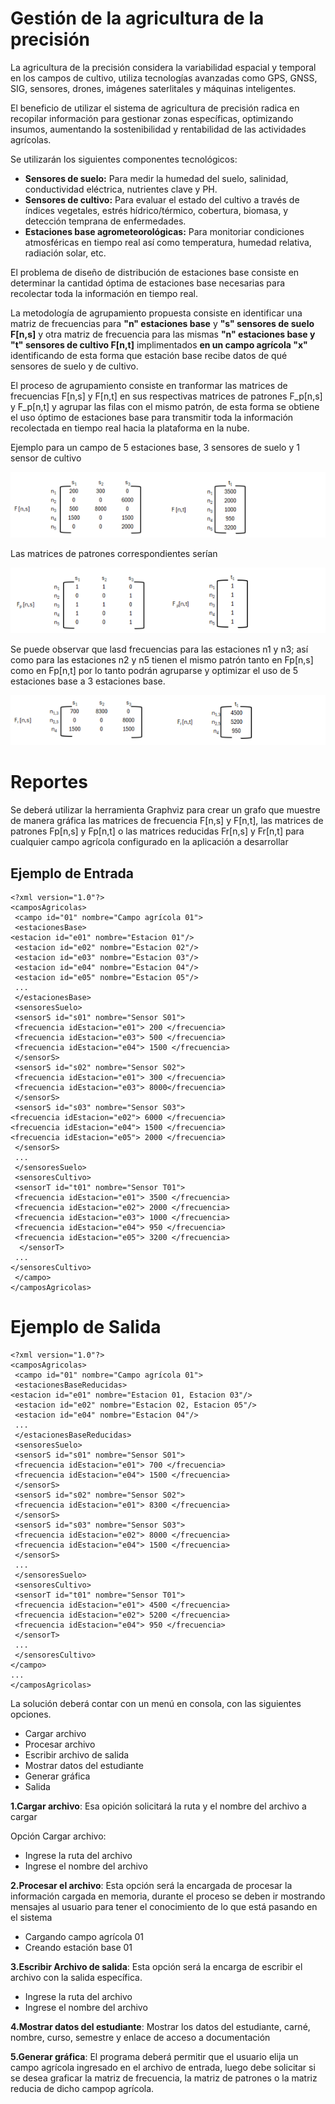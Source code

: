 # Gestión de la agricultura de la precisión

La agricultura de la precisión considera la variabilidad espacial y temporal en los campos de cultivo, utiliza tecnologías avanzadas como GPS, GNSS, SIG, sensores, drones, imágenes saterlitales y máquinas inteligentes. 

El beneficio de utilizar el sistema de agricultura de precisión radica en recopilar información para gestionar zonas específicas, optimizando insumos, aumentando la sostenibilidad y rentabilidad de las actividades agrícolas. 

Se utilizarán los siguientes componentes tecnológicos: 

* __Sensores de suelo:__ Para medir la humedad del suelo, salinidad, conductividad eléctrica, nutrientes clave y PH.
* __Sensores de cultivo:__ Para evaluar el estado del cultivo a través de índices vegetales, estrés hídrico/térmico, cobertura, biomasa, y detección temprana de enfermedades.
* __Estaciones base agrometeorológicas:__ Para monitoriar condiciones atmosféricas en tiempo real así como temperatura, humedad relativa, radiación solar, etc.

El problema de diseño de distribución de estaciones base consiste en determinar la cantidad óptima de estaciones base necesarias para recolectar toda la información en tiempo real.

La metodología de agrupamiento propuesta consiste en identificar una matriz de frecuencias para __"n" estaciones base__ y __"s" sensores de suelo F[n,s]__ y otra matriz de frecuencia para las mismas __"n" estaciones base y "t" sensores de cultivo F[n,t]__ implimentados __en un campo agrícola "x"__ identificando de esta forma que estación base recibe datos de qué sensores de suelo y de cultivo.

El proceso de agrupamiento consiste en tranformar las matrices de frecuencias F[n,s] y F[n,t] en sus respectivas matrices de patrones F_p[n,s] y F_p[n,t] y agrupar las filas con el mismo patrón, de esta forma se obtiene el uso óptimo de estaciones base para transmitir toda la información recolectada en tiempo real hacia la plataforma en la nube.

Ejemplo para un campo de 5 estaciones base, 3 sensores de suelo y 1 sensor de cultivo 

![imgen1](Imagenes/image.png)

Las matrices de patrones correspondientes serían

![imagen2](Imagenes/image2.png)

Se puede observar que lasd frecuencias para las estaciones n1 y n3; así como para las estaciones n2 y n5 tienen el mismo patrón tanto en Fp[n,s] como en Fp[n,t] por lo tanto podrán agruparse y optimizar el uso  de 5 estaciones base a 3 estaciones base. 

![imagen3](Imagenes/image3.png)

# Reportes
Se deberá utilizar la herramienta Graphviz para crear un grafo que muestre de manera gráfica las matrices de frecuencia F[n,s] y F[n,t], las matrices de patrones Fp[n,s] y  Fp[n,t] o las matrices reducidas Fr[n,s] y Fr[n,t] para cualquier campo agrícola configurado en la aplicación a desarrollar

## Ejemplo de Entrada

```
<?xml version="1.0"?>
<camposAgricolas>
 <campo id="01" nombre="Campo agrícola 01">
 <estacionesBase>
<estacion id="e01" nombre="Estacion 01"/>
 <estacion id="e02" nombre="Estacion 02"/>
 <estacion id="e03" nombre="Estacion 03"/>
 <estacion id="e04" nombre="Estacion 04"/>
 <estacion id="e05" nombre="Estacion 05"/>
 ...
 </estacionesBase>
 <sensoresSuelo>
 <sensorS id="s01" nombre="Sensor S01">
 <frecuencia idEstacion="e01"> 200 </frecuencia>
 <frecuencia idEstacion="e03"> 500 </frecuencia>
 <frecuencia idEstacion="e04"> 1500 </frecuencia>
 </sensorS>
 <sensorS id="s02" nombre="Sensor S02">
 <frecuencia idEstacion="e01"> 300 </frecuencia>
 <frecuencia idEstacion="e03"> 8000</frecuencia>
 </sensorS>
 <sensorS id="s03" nombre="Sensor S03">
<frecuencia idEstacion="e02"> 6000 </frecuencia>
<frecuencia idEstacion="e04"> 1500 </frecuencia>
<frecuencia idEstacion="e05"> 2000 </frecuencia>
 </sensorS>
 ...
 </sensoresSuelo>
 <sensoresCultivo>
 <sensorT id="t01" nombre="Sensor T01">
 <frecuencia idEstacion="e01"> 3500 </frecuencia>
 <frecuencia idEstacion="e02"> 2000 </frecuencia>
 <frecuencia idEstacion="e03"> 1000 </frecuencia>
 <frecuencia idEstacion="e04"> 950 </frecuencia>
 <frecuencia idEstacion="e05"> 3200 </frecuencia>
  </sensorT>
 ...
</sensoresCultivo>
 </campo>
</camposAgricolas>
``` 

# Ejemplo de Salida

```
<?xml version="1.0"?>
<camposAgricolas>
 <campo id="01" nombre="Campo agrícola 01">
 <estacionesBaseReducidas>
<estacion id="e01" nombre="Estacion 01, Estacion 03"/>
 <estacion id="e02" nombre="Estacion 02, Estacion 05"/>
 <estacion id="e04" nombre="Estacion 04"/>
 ...
 </estacionesBaseReducidas>
 <sensoresSuelo>
 <sensorS id="s01" nombre="Sensor S01">
 <frecuencia idEstacion="e01"> 700 </frecuencia>
 <frecuencia idEstacion="e04"> 1500 </frecuencia>
 </sensorS>
 <sensorS id="s02" nombre="Sensor S02">
 <frecuencia idEstacion="e01"> 8300 </frecuencia>
 </sensorS>
 <sensorS id="s03" nombre="Sensor S03">
 <frecuencia idEstacion="e02"> 8000 </frecuencia>
 <frecuencia idEstacion="e04"> 1500 </frecuencia>
 </sensorS>
 ...
 </sensoresSuelo>
 <sensoresCultivo>
 <sensorT id="t01" nombre="Sensor T01">
 <frecuencia idEstacion="e01"> 4500 </frecuencia>
 <frecuencia idEstacion="e02"> 5200 </frecuencia>
 <frecuencia idEstacion="e04"> 950 </frecuencia>
 </sensorT>
 ...
 </sensoresCultivo>
</campo>
...
</camposAgricolas>
```

La solución deberá contar con un menú en consola, con las siguientes opciones. 

* Cargar archivo
* Procesar archivo 
* Escribir archivo de salida
* Mostrar datos del estudiante
* Generar gráfica
* Salida

__1.Cargar archivo__: Esa opición solicitará la ruta y el nombre del archivo a cargar

Opción Cargar archivo:
* Ingrese la ruta del archivo
* Ingrese el nombre del archivo

__2.Procesar el archivo__: Esta opción será la encargada de procesar la información cargada en memoria, durante el proceso se deben ir mostrando mensajes al usuario para tener el conocimiento de lo que está pasando en el sistema
* Cargando campo agrícola 01
* Creando estación base 01

__3.Escribir Archivo de salida__: Esta opción será la encarga de escribir el archivo con la salida específica. 
* Ingrese la ruta del archivo
* Ingrese el nombre del archivo

__4.Mostrar datos del estudiante__: Mostrar los datos del estudiante, carné, nombre, curso, semestre y enlace de acceso a documentación

__5.Generar gráfica__: El programa deberá permitir que el usuario elija un campo agrícola ingresado en el archivo de entrada, luego debe solicitar si se desea graficar la matriz de frecuencia, la matriz de patrones o la matriz reducia de dicho campop agrícola.










